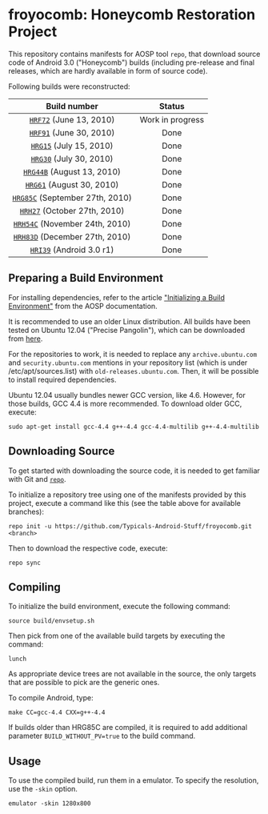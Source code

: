 froyocomb: Honeycomb Restoration Project 
===========

This repository contains manifests for AOSP tool `repo`, that download source code of Android 3.0 ("Honeycomb") builds (including pre-release and final releases, which are hardly available in form of source code). 

Following builds were reconstructed:

| Build number                             | Status           |
| :---:                                    |   :---:          |
| [`HRF72`] (June 13, 2010)                | Work in progress |
| [`HRF91`] (June 30, 2010)                | Done             |
| [`HRG15`] (July 15, 2010)                | Done             |
| [`HRG30`] (July 30, 2010)                | Done             |
| [`HRG44B`] (August 13, 2010)             | Done             |
| [`HRG61`] (August 30, 2010)              | Done             |
| [`HRG85C`] (September 27th, 2010)        | Done             |
| [`HRH27`] (October 27th, 2010)           | Done             |
| [`HRH54C`] (November 24th, 2010)         | Done             |
| [`HRH83D`] (December 27th, 2010)         | Done             |
| [`HRI39`] (Android 3.0 r1)               | Done             |

[`HRF72`]:  https://github.com/Typicals-Android-Stuff/froyocomb/tree/HRF72
[`HRF91`]:  https://github.com/Typicals-Android-Stuff/froyocomb/tree/HRF91
[`HRG15`]:  https://github.com/Typicals-Android-Stuff/froyocomb/tree/HRG15
[`HRG30`]:  https://github.com/Typicals-Android-Stuff/froyocomb/tree/HRG30
[`HRG44B`]: https://github.com/Typicals-Android-Stuff/froyocomb/tree/HRG44B
[`HRG61`]:  https://github.com/Typicals-Android-Stuff/froyocomb/tree/HRG61
[`HRG85C`]: https://github.com/Typicals-Android-Stuff/froyocomb/tree/HRG85C
[`HRH27`]:  https://github.com/Typicals-Android-Stuff/froyocomb/tree/HRH27
[`HRH54C`]: https://github.com/Typicals-Android-Stuff/froyocomb/tree/HRH54C
[`HRH83D`]: https://github.com/Typicals-Android-Stuff/froyocomb/tree/HRH83D
[`HRI39`]:  https://github.com/Typicals-Android-Stuff/froyocomb/tree/android-3.0_r1

Preparing a Build Environment
-----------------

For installing dependencies, refer to the article ["Initializing a Build Environment"](https://web.archive.org/web/20140208084633/http://source.android.com/source/initializing.html) from the AOSP documentation. 

It is recommended to use an older Linux distribution. All builds have been tested on Ubuntu 12.04 ("Precise Pangolin"), which can be downloaded from [here](https://old-releases.ubuntu.com/releases/12.04/ubuntu-12.04.5-desktop-amd64.iso). 

For the repositories to work, it is needed to replace any `archive.ubuntu.com` and `security.ubuntu.com` mentions in your repository list (which is under /etc/apt/sources.list) with `old-releases.ubuntu.com`. Then, it will be possible to install required dependencies.

Ubuntu 12.04 usually bundles newer GCC version, like 4.6. However, for those builds, GCC 4.4 is more recommended. To download older GCC, execute:

    sudo apt-get install gcc-4.4 g++-4.4 gcc-4.4-multilib g++-4.4-multilib  

Downloading Source
------------------

To get started with downloading the source code, it is needed to get familiar with Git and [`repo`](https://source.android.com/docs/setup/reference/repo).

To initialize a repository tree using one of the manifests provided by this project, execute a command like this (see the table above for available branches):

    repo init -u https://github.com/Typicals-Android-Stuff/froyocomb.git <branch>

Then to download the respective code, execute:

    repo sync

Compiling
---------

To initialize the build environment, execute the following command:

    source build/envsetup.sh

Then pick from one of the available build targets by executing the command:

    lunch
	
As appropriate device trees are not available in the source, the only targets that are possible to pick are the generic ones. 

To compile Android, type:

    make CC=gcc-4.4 CXX=g++-4.4
	
If builds older than HRG85C are compiled, it is required to add additional parameter `BUILD_WITHOUT_PV=true` to the build command.

Usage
-----

To use the compiled build, run them in a emulator. To specify the resolution, use the `-skin` option.

    emulator -skin 1280x800



	
	

